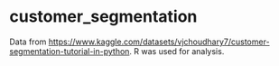 # customer_segmentation
Data from https://www.kaggle.com/datasets/vjchoudhary7/customer-segmentation-tutorial-in-python. R was used for analysis.
